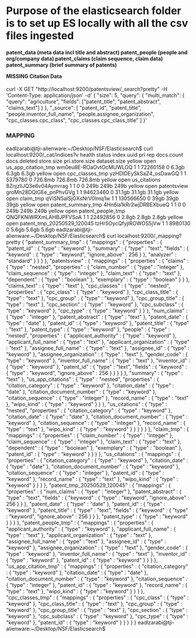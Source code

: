 # Purpose of the elasticsearch folder is to set up ES locally with all the csv files ingested

<h4>
patent_data (meta data incl title and abstract)
patent_people (people and org/company data)
patent_claims (claim sequence, claim data)
patent_summary (brief summary of patents)

**MISSING Citation Data**
</h4>

</h1 title="CMD">
curl -X GET "http://localhost:9200/patentsview/_search?pretty" -H 'Content-Type: application/json' -d'
{
"size": 5,
"query": {
"multi_match": {
"query": "agriculture",
"fields": ["patent_title", "patent_abstract", "claims_text"]
}
},
"_source": [
"patent_id",
"patent_title",
"people.inventor_full_name",
"people.assignee_organization",
"cpc_classes.cpc_class",
"cpc_classes.cpc_class_title"
]
}'
</h1>

### MAPPING ###
eadlzarabi@tji-alienware:~/Desktop/NSF/Elasticsearch$ curl localhost:9200/_cat/indices?v
health status index                      uuid                   pri rep docs.count docs.deleted store.size pri.store.size dataset.size
yellow open   us_app_citation_tmp        wm0eu8E-ROaOvtOcMUWLGQ   1   1   72260158            0      6.3gb          6.3gb        6.3gb
yellow open   cpc_classes_tmp            yzHDlDEySkSaZ4_osDawGQ   1   1    5379780            0    726.8mb        726.8mb      726.8mb
yellow open   us_citations               8ZnjzllJQ3e6v04Aymrrag   1   1          0            0       249b           249b         249b
yellow open   patentsview                groMn28DQIGEe_pnPhvGVg   1   1   94623460            0     31.1gb         31.1gb       31.1gb
yellow open   claim_tmp                  qViSN5aISjGXsNrV0lmq1w   1   1  130566650            0       39gb           39gb         39gb
yellow open   patent_summary_tmp         4Hn6ia1kRr2wjDRBEXbueQ   1   1          0            0       249b           249b         249b
yellow open   patent_people_tmp          QNQFKNiWRXmLAHBJPFVSoA   1   1   22492856            0      2.8gb          2.8gb        2.8gb
yellow open   patent_tmp_20250529_120045 tzHr5OycQfyjlROWOS5jVw   1   1    8980130            0      5.6gb          5.6gb        5.6gb
eadlzarabi@tji-alienware:~/Desktop/NSF/Elasticsearch$ curl localhost:9200/_mapping?pretty
{
  "patent_summary_tmp" : {
    "mappings" : {
      "properties" : {
        "patent_id" : {
          "type" : "keyword"
        },
        "summary" : {
          "type" : "text",
          "fields" : {
            "keyword" : {
              "type" : "keyword",
              "ignore_above" : 256
            }
          },
          "analyzer" : "standard"
        }
      }
    }
  },
  "patentsview" : {
    "mappings" : {
      "properties" : {
        "claims" : {
          "type" : "nested",
          "properties" : {
            "claim_number" : {
              "type" : "integer"
            },
            "claim_sequence" : {
              "type" : "integer"
            },
            "claim_text" : {
              "type" : "text"
            },
            "dependent" : {
              "type" : "boolean"
            },
            "exemplary" : {
              "type" : "boolean"
            }
          }
        },
        "claims_text" : {
          "type" : "text"
        },
        "cpc_classes" : {
          "type" : "nested",
          "properties" : {
            "cpc_class" : {
              "type" : "keyword"
            },
            "cpc_class_title" : {
              "type" : "text"
            },
            "cpc_group" : {
              "type" : "keyword"
            },
            "cpc_group_title" : {
              "type" : "text"
            },
            "cpc_section" : {
              "type" : "keyword"
            },
            "cpc_subclass" : {
              "type" : "keyword"
            },
            "cpc_type" : {
              "type" : "keyword"
            }
          }
        },
        "num_claims" : {
          "type" : "integer"
        },
        "patent_abstract" : {
          "type" : "text"
        },
        "patent_date" : {
          "type" : "date"
        },
        "patent_id" : {
          "type" : "keyword"
        },
        "patent_title" : {
          "type" : "text"
        },
        "patent_type" : {
          "type" : "keyword"
        },
        "people" : {
          "type" : "nested",
          "properties" : {
            "applicant_authority" : {
              "type" : "keyword"
            },
            "applicant_full_name" : {
              "type" : "text"
            },
            "applicant_organization" : {
              "type" : "text"
            },
            "assignee_full_name" : {
              "type" : "text"
            },
            "assignee_id" : {
              "type" : "keyword"
            },
            "assignee_organization" : {
              "type" : "text"
            },
            "gender_code" : {
              "type" : "keyword"
            },
            "inventor_full_name" : {
              "type" : "text"
            },
            "inventor_id" : {
              "type" : "keyword"
            },
            "patent_id" : {
              "type" : "text",
              "fields" : {
                "keyword" : {
                  "type" : "keyword",
                  "ignore_above" : 256
                }
              }
            }
          }
        },
        "summary" : {
          "type" : "text"
        },
        "us_app_citations" : {
          "type" : "nested",
          "properties" : {
            "citation_category" : {
              "type" : "keyword"
            },
            "citation_date" : {
              "type" : "date"
            },
            "citation_document_number" : {
              "type" : "keyword"
            },
            "citation_sequence" : {
              "type" : "integer"
            },
            "record_name" : {
              "type" : "text"
            },
            "wipo_kind" : {
              "type" : "keyword"
            }
          }
        },
        "us_citations" : {
          "type" : "nested",
          "properties" : {
            "citation_category" : {
              "type" : "keyword"
            },
            "citation_date" : {
              "type" : "date"
            },
            "citation_document_number" : {
              "type" : "keyword"
            },
            "citation_sequence" : {
              "type" : "integer"
            },
            "record_name" : {
              "type" : "text"
            },
            "wipo_kind" : {
              "type" : "keyword"
            }
          }
        }
      }
    }
  },
  "claim_tmp" : {
    "mappings" : {
      "properties" : {
        "claim_number" : {
          "type" : "integer"
        },
        "claim_sequence" : {
          "type" : "integer"
        },
        "claim_text" : {
          "type" : "text"
        },
        "dependent" : {
          "type" : "boolean"
        },
        "exemplary" : {
          "type" : "boolean"
        },
        "patent_id" : {
          "type" : "keyword"
        }
      }
    }
  },
  "us_citations" : {
    "mappings" : {
      "properties" : {
        "citation_category" : {
          "type" : "keyword"
        },
        "citation_date" : {
          "type" : "date"
        },
        "citation_document_number" : {
          "type" : "keyword"
        },
        "citation_sequence" : {
          "type" : "integer"
        },
        "patent_id" : {
          "type" : "keyword"
        },
        "record_name" : {
          "type" : "text"
        },
        "wipo_kind" : {
          "type" : "keyword"
        }
      }
    }
  },
  "patent_tmp_20250529_120045" : {
    "mappings" : {
      "properties" : {
        "num_claims" : {
          "type" : "integer"
        },
        "patent_abstract" : {
          "type" : "text",
          "fields" : {
            "keyword" : {
              "type" : "keyword",
              "ignore_above" : 256
            }
          }
        },
        "patent_date" : {
          "type" : "date"
        },
        "patent_id" : {
          "type" : "keyword"
        },
        "patent_title" : {
          "type" : "text",
          "fields" : {
            "keyword" : {
              "type" : "keyword",
              "ignore_above" : 256
            }
          }
        },
        "patent_type" : {
          "type" : "keyword"
        }
      }
    }
  },
  "patent_people_tmp" : {
    "mappings" : {
      "properties" : {
        "applicant_authority" : {
          "type" : "keyword"
        },
        "applicant_full_name" : {
          "type" : "text"
        },
        "applicant_organization" : {
          "type" : "text"
        },
        "assignee_full_name" : {
          "type" : "text"
        },
        "assignee_id" : {
          "type" : "keyword"
        },
        "assignee_organization" : {
          "type" : "text"
        },
        "gender_code" : {
          "type" : "keyword"
        },
        "inventor_full_name" : {
          "type" : "text"
        },
        "inventor_id" : {
          "type" : "keyword"
        },
        "patent_id" : {
          "type" : "keyword"
        }
      }
    }
  },
  "us_app_citation_tmp" : {
    "mappings" : {
      "properties" : {
        "citation_category" : {
          "type" : "keyword"
        },
        "citation_date" : {
          "type" : "date"
        },
        "citation_document_number" : {
          "type" : "keyword"
        },
        "citation_sequence" : {
          "type" : "integer"
        },
        "patent_id" : {
          "type" : "keyword"
        },
        "record_name" : {
          "type" : "text"
        },
        "wipo_kind" : {
          "type" : "keyword"
        }
      }
    }
  },
  "cpc_classes_tmp" : {
    "mappings" : {
      "properties" : {
        "cpc_class" : {
          "type" : "keyword"
        },
        "cpc_class_title" : {
          "type" : "text"
        },
        "cpc_group" : {
          "type" : "keyword"
        },
        "cpc_group_title" : {
          "type" : "text"
        },
        "cpc_section" : {
          "type" : "keyword"
        },
        "cpc_subclass" : {
          "type" : "keyword"
        },
        "cpc_type" : {
          "type" : "keyword"
        },
        "patent_id" : {
          "type" : "keyword"
        }
      }
    }
  }
}
eadlzarabi@tji-alienware:~/Desktop/NSF/Elasticsearch$ 




